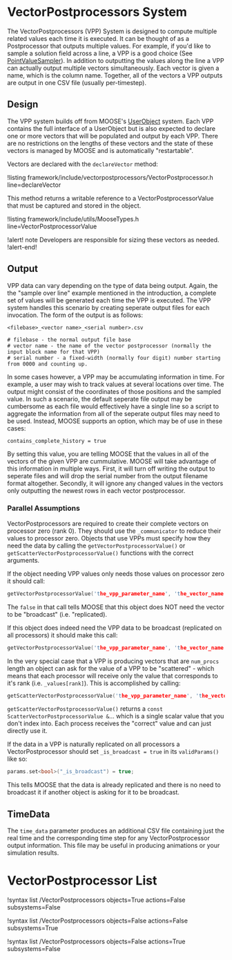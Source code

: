 # VectorPostprocessors System

The VectorPostprocessors (VPP) System is designed to compute multiple related values each time it is executed.  It can be thought of as a Postprocessor that outputs multiple values. For example, if you'd like to sample a solution field across a line, a VPP is a good choice
(See [PointValueSampler](PointValueSampler.md)).  In addition to outputting the values along the line a VPP can actually output multiple vectors simultaneously.  Each vector is given a name, which is the column name.  Together, all of the vectors a VPP outputs are output in one CSV file (usually per-timestep).

## Design

The VPP system builds off from MOOSE's [UserObject](/UserObjects/index.md) system. Each VPP contains the full interface of a UserObject but
is also expected to declare one or more vectors that will be populated and output by each VPP. There are no restrictions on the lengths of
these vectors and the state of these vectors is managed by MOOSE and is automatically "restartable".

Vectors are declared with the `declareVector` method:

!listing framework/include/vectorpostprocessors/VectorPostprocessor.h line=declareVector

This method returns a writable reference to a VectorPostprocessorValue that must be captured and stored in the object.

!listing framework/include/utils/MooseTypes.h line=VectorPostprocessorValue

!alert! note
Developers are responsible for sizing these vectors as needed.
!alert-end!

## Output

VPP data can vary depending on the type of data being output. Again, the the "sample over line" example mentioned in the introduction,
a complete set of values will be generated each time the VPP is executed. The VPP system handles this scenario by creating seperate output
files for each invocation. The form of the output is as follows:

```
<filebase>_<vector name>_<serial number>.csv

# filebase - the normal output file base
# vector name - the name of the vector postprocessor (normally the input block name for that VPP)
# serial number - a fixed-width (normally four digit) number starting from 0000 and counting up.
```

In some cases however, a VPP may be accumulating information in time. For example, a user may wish to track values at several locations
over time. The output might consist of the coordinates of those positions and the sampled value. In such a scenario, the default seperate
file output may be cumbersome as each file would effectively have a single line so a script to aggregate the information from all of the
seperate output files may need to be used. Instead, MOOSE supports an option, which may be of use in these cases:

```
contains_complete_history = true
```

By setting this value, you are telling MOOSE that the values in all of the vectors of the given VPP are cummulative. MOOSE will take
advantage of this information in multiple ways. First, it will turn off writing the output to seperate files and will drop the serial
number from the output filename format altogether. Secondly, it will ignore any changed values in the vectors only outputting the newest
rows in each vector postprocessor.

### Parallel Assumptions

VectorPostprocessors are required to create their complete vectors on processor zero (rank 0).  They should use the `_communicator` to reduce their values to processor zero.  Objects that use VPPs must specify how they need the data by calling the `getVectorPostprocessorValue()` or `getScatterVectorPostprocessorValue()` functions with the correct arguments.

If the object needing VPP values only needs those values on processor zero it should call:

```c++
getVectorPostprocessorValue('the_vpp_parameter_name', 'the_vector_name', false)
```

The `false` in that call tells MOOSE that this object does NOT need the vector to be "broadcast" (i.e. "replicated).

If this object does indeed need the VPP data to be broadcast (replicated on all processors) it should make this call:

```c++
getVectorPostprocessorValue('the_vpp_parameter_name', 'the_vector_name', true)
```

In the very special case that a VPP is producing vectors that are `num_procs` length an object can ask for the value of a VPP to be "scattered" - which means that each processor will receive only the value that corresponds to it's rank (i.e. `_values[rank]`).  This is accomplished by calling:

```c++
getScatterVectorPostprocessorValue('the_vpp_parameter_name', 'the_vector_name')
```

`getScatterVectorPostprocessorValue()` returns a `const ScatterVectorPostprocessorValue &`... which is a single scalar value that you don't index into.  Each process receives the "correct" value and can just directly use it.


If the data in a VPP is naturally replicated on all processors a VectorPostprocessor should set `_is_broadcast = true` in its `validParams()` like so:

```c++
params.set<bool>("_is_broadcast") = true;
```

This tells MOOSE that the data is already replicated and there is no need to broadcast it if another object is asking for it to be broadcast.

## TimeData

The `time_data` parameter produces an additional CSV file containing just the real time and the corresponding time step for any VectorPostprocessor output information. This file may be useful in producing animations or your simulation results.

# VectorPostprocessor List

!syntax list /VectorPostprocessors objects=True actions=False subsystems=False

!syntax list /VectorPostprocessors objects=False actions=False subsystems=True

!syntax list /VectorPostprocessors objects=False actions=True subsystems=False
